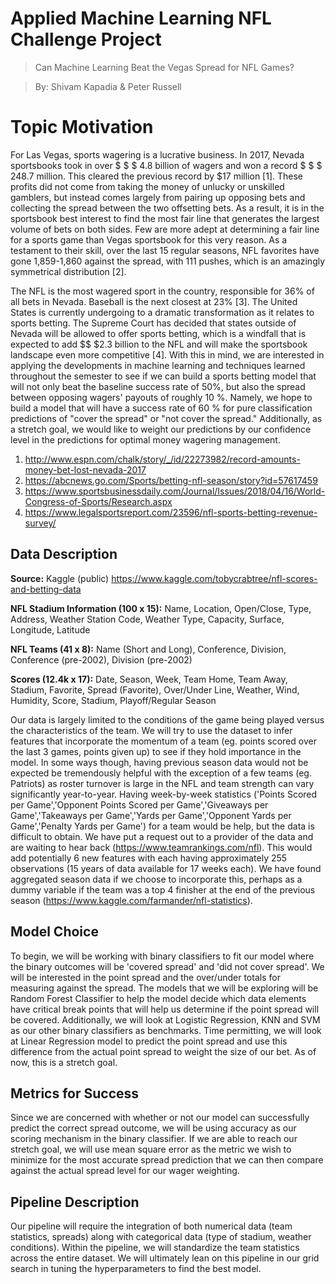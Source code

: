 # Applied Machine Learning NFL Challenge Project

> Can Machine Learning Beat the Vegas Spread for NFL Games?

> By: Shivam Kapadia & Peter Russell

# Topic Motivation

For Las Vegas, sports wagering is a lucrative business. In 2017, Nevada sportsbooks took in over $ \$ $ 4.8 billion of wagers and won a record $ \$ $ 248.7 million. This cleared the previous record by $17 million [1]. These profits did not come from taking the money of unlucky or unskilled gamblers, but instead comes largely from pairing up opposing bets and collecting the spread between the two offsetting bets. As a result, it is in the sportsbook best interest to find the most fair line that generates the largest volume of bets on both sides. Few are more adept at determining a fair line for a sports game than Vegas sportsbook for this very reason. As a testament to their skill, over the last 15 regular seasons, NFL favorites have gone 1,859-1,860 against the spread, with 111 pushes, which is an amazingly symmetrical distribution [2].

The NFL is the most wagered sport in the country, responsible for 36\% of all bets in Nevada. Baseball is the next closest at 23\% [3]. The United States is currently undergoing to a dramatic transformation as it relates to sports betting. The Supreme Court has decided that states outside of Nevada will be allowed to offer sports betting, which is a windfall that is expected to add $\$ $2.3 billion to the NFL and will make the sportsbook landscape even more competitive [4]. With this in mind, we are interested in applying the developments in machine learning and techniques learned throughout the semester to see if we can build a sports betting model that will not only beat the baseline success rate of 50\%, but also the spread between opposing wagers' payouts of roughly 10 \%. Namely, we hope to build a model that will have a success rate of 60 \% for pure classification predictions of "cover the spread" or "not cover the spread." Additionally, as a stretch goal, we would like to weight our predictions by our confidence level in the predictions for optimal money wagering management.

1. http://www.espn.com/chalk/story/_/id/22273982/record-amounts-money-bet-lost-nevada-2017
2. https://abcnews.go.com/Sports/betting-nfl-season/story?id=57617459
3. https://www.sportsbusinessdaily.com/Journal/Issues/2018/04/16/World-Congress-of-Sports/Research.aspx
4. https://www.legalsportsreport.com/23596/nfl-sports-betting-revenue-survey/

## Data Description

**Source:** Kaggle (public) https://www.kaggle.com/tobycrabtree/nfl-scores-and-betting-data

**NFL Stadium Information (100 x 15):** Name, Location, Open/Close, Type, Address, Weather Station Code, Weather Type, Capacity, Surface, Longitude, Latitude

**NFL Teams (41 x 8):** Name (Short and Long), Conference, Division, Conference (pre-2002), Division (pre-2002)

**Scores (12.4k x 17):** Date, Season, Week, Team Home, Team Away, Stadium, Favorite, Spread (Favorite), Over/Under Line, Weather, Wind, Humidity, Score, Stadium, Playoff/Regular Season

Our data is largely limited to the conditions of the game being played versus the characteristics of the team. We will try to use the dataset to infer features that incorporate the momentum of a team (eg. points scored over the last 3 games, points given up) to see if they hold importance in the model. In some ways though, having previous season data would not be expected be tremendously helpful with the exception of a few teams (eg. Patriots) as roster turnover is large in the NFL and team strength can vary significantly year-to-year. Having week-by-week statistics ('Points Scored per Game','Opponent Points Scored per Game','Giveaways per Game','Takeaways per Game','Yards per Game','Opponent Yards per Game','Penalty Yards per Game') for a team would be help, but the data is difficult to obtain. We have put a request out to a provider of the data and are waiting to hear back (https://www.teamrankings.com/nfl). This would add potentially 6 new features with each having approximately 255 observations (15 years of data available for 17 weeks each).
We have found aggregated season data if we choose to incorporate this, perhaps as a dummy variable if the team was a top 4 finisher at the end of the previous season (https://www.kaggle.com/farmander/nfl-statistics).

## Model Choice

To begin, we will be working with binary classifiers to fit our model where the binary outcomes will be 'covered spread' and 'did not cover spread'. We will be interested in the point spread and the over/under totals for measuring against the spread.
The models that we will be exploring will be Random Forest Classifier to help the model decide which data elements have critical break points that will help us determine if the point spread will be covered. Additionally, we will look at Logistic Regression, KNN and SVM as our other binary classifiers as benchmarks.
Time permitting, we will look at Linear Regression model to predict the point spread and use this difference from the actual point spread to weight the size of our bet. As of now, this is a stretch goal.

## Metrics for Success
Since we are concerned with whether or not our model can successfully predict the correct spread outcome, we will be using accuracy as our scoring mechanism in the binary classifier.
If we are able to reach our stretch goal, we will use mean square error as the metric we wish to minimize for the most accurate spread prediction that we can then compare against the actual spread level for our wager weighting.

## Pipeline Description
Our pipeline will require the integration of both numerical data (team statistics, spreads) along with categorical data (type of stadium, weather conditions). Within the pipeline, we will standardize the team statistics across the entire dataset. We will ultimately lean on this pipeline in our grid search in tuning the hyperparameters to find the best model.